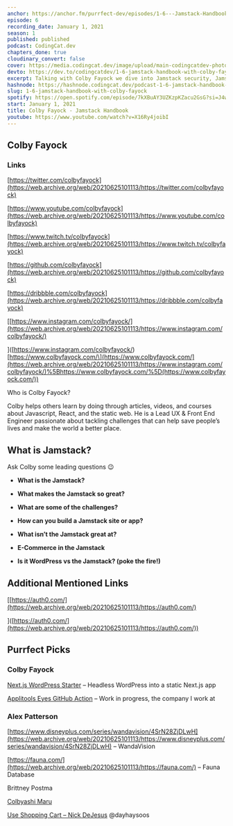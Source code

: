 ```yaml
---
anchor: https://anchor.fm/purrfect-dev/episodes/1-6---Jamstack-Handbook-with-Colby-Fayock-epf9of
episode: 6
recording_date: January 1, 2021
season: 1
published: published
podcast: CodingCat.dev
chapters_done: true
cloudinary_convert: false
cover: https://media.codingcat.dev/image/upload/main-codingcatdev-photo/ctlp32ingzwqf8fccao9.png
devto: https://dev.to/codingcatdev/1-6-jamstack-handbook-with-colby-fayock-h18
excerpt: Talking with Colby Fayock we dive into Jamstack security, Jamstack ecommerce, and much more!
hashnode: https://hashnode.codingcat.dev/podcast-1-6-jamstack-handbook-with-colby-fayock
slug: 1-6-jamstack-handbook-with-colby-fayock
spotify: https://open.spotify.com/episode/7kXBuAY3UZKzpKZacu2GsG?si=J4wTLTfBSNmtkjH5AdUBBQ
start: January 1, 2021
title: Colby Fayock - Jamstack Handbook
youtube: https://www.youtube.com/watch?v=X16Ry4joibI
---
```


## Colby Fayock

### Links

[https://twitter.com/colbyfayock](https://web.archive.org/web/20210625101113/https://twitter.com/colbyfayock)

[https://www.youtube.com/colbyfayock](https://web.archive.org/web/20210625101113/https://www.youtube.com/colbyfayock)

[https://www.twitch.tv/colbyfayock](https://web.archive.org/web/20210625101113/https://www.twitch.tv/colbyfayock)

[https://github.com/colbyfayock](https://web.archive.org/web/20210625101113/https://github.com/colbyfayock)

[https://dribbble.com/colbyfayock](https://web.archive.org/web/20210625101113/https://dribbble.com/colbyfayock)

\[[https://www.instagram.com/colbyfayock/](https://web.archive.org/web/20210625101113/https://www.instagram.com/colbyfayock/)

\]([https://www.instagram.com/colbyfayock/)\[https://www.colbyfayock.com/\](https://www.colbyfayock.com/](https://web.archive.org/web/20210625101113/https://www.instagram.com/colbyfayock/)%5Bhttps://www.colbyfayock.com/%5D(https://www.colbyfayock.com/))

Who is Colby Fayock?

Colby helps others learn by doing through articles, videos, and courses about Javascript, React, and the static web. He is a Lead UX & Front End Engineer passionate about tackling challenges that can help save people’s lives and make the world a better place.

## What is Jamstack?

Ask Colby some leading questions 😉

- **What is the Jamstack?**

- **What makes the Jamstack so great?**

- **What are some of the challenges?**

- **How can you build a Jamstack site or app?**

- **What isn’t the Jamstack great at?**

- **E-Commerce in the Jamstack**

- **Is it WordPress vs the Jamstack? (poke the fire!)**

## Additional Mentioned Links

\[[https://auth0.com/](https://web.archive.org/web/20210625101113/https://auth0.com/)

\]([https://auth0.com/](https://web.archive.org/web/20210625101113/https://auth0.com/))

## Purrfect Picks

### Colby Fayock

[Next.js WordPress Starter](https://web.archive.org/web/20210625101113/https://github.com/colbyfayock/next-wordpress-starter) – Headless WordPress into a static Next.js app

[Applitools Eyes GitHub Action](https://web.archive.org/web/20210625101113/https://github.com/colbyfayock/applitools-eyes-action) – Work in progress, the company I work at

### Alex Patterson

[https://www.disneyplus.com/series/wandavision/4SrN28ZjDLwH](https://web.archive.org/web/20210625101113/https://www.disneyplus.com/series/wandavision/4SrN28ZjDLwH) – WandaVision

[https://fauna.com/](https://web.archive.org/web/20210625101113/https://fauna.com/) – Fauna Database

Brittney Postma

[Colbyashi Maru](https://web.archive.org/web/20210625101113/https://www.twitch.tv/colbyfayock)

[Use Shopping Cart – Nick DeJesus](https://web.archive.org/web/20210625101113/https://useshoppingcart.com/) @dayhaysoos
